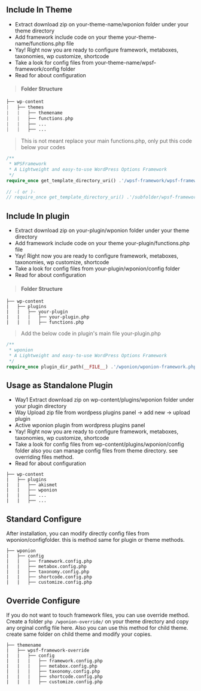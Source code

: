 ## Include In Theme

* Extract download zip on your-theme-name/wponion folder under your theme directory 
* Add framework include code on your theme your-theme-name/functions.php file
* Yay! Right now you are ready to configure framework, metaboxes, taxonomies, wp customize, shortcode
* Take a look for config files from your-theme-name/wpsf-framework/config folder
* Read for about configuration

> #### Folder Structure

```php
├── wp-content
|   ├── themes
|   |   ├── themename
|   |   ├── functions.php
|   |   ├── ...
|   |   ├── ...
```

> This is not meant replace your main functions.php, only put this code below your codes

```php
/**
 * WPSFramework
 * A Lightweight and easy-to-use WordPress Options Framework
 */
require_once get_template_directory_uri() .'/wpsf-framework/wpsf-framework.php';
​
// -( or )-
// require_once get_template_directory_uri() .'/subfolder/wpsf-framework/wpsf-framework.php';
```

## Include In plugin

* Extract download zip on your-plugin/wponion folder under your theme directory
* Add framework include code on your theme your-plugin/functions.php file
* Yay! Right now you are ready to configure framework, metaboxes, taxonomies, wp customize, shortcode
* Take a look for config files from your-plugin/wponion/config folder
* Read for about configuration

> #### Folder Structure

```text
├── wp-content
|   ├── plugins
|   |   ├── your-plugin
|   |   |   ├── your-plugin.php
|   |   |   ├── functions.php
```

> Add the below code in plugin's main file your-plugin.php

```php
/**
 * wponion
 * A Lightweight and easy-to-use WordPress Options Framework
 */
require_once plugin_dir_path(__FILE__) .'/wponion/wponion-framework.php';
```

## Usage as Standalone Plugin

* Way1 Extract download zip on wp-content/plugins/wponion folder under your plugin directory
* Way  Upload zip file from wordpess plugins panel -&gt; add new -&gt; upload plugin
* Active wponion plugin from wordpress plugins panel
* Yay! Right now you are ready to configure framework, metaboxes, taxonomies, wp customize, shortcode
* Take a look for config files from wp-content/plugins/wponion/config folder also you can manage config files from theme directory. see overriding files method.
* Read for about configuration

```text
├── wp-content
|   ├── plugins
|   |   ├── akismet
|   |   ├── wponion
|   |   ├── ...
|   |   ├── ...
```

## Standard Configure

After installation, you can modify directly config files from wponion/configfolder. this is method same for plugin or theme methods.

```text
├── wponion
|   ├── config
|   |   ├── framework.config.php
|   |   ├── metabox.config.php
|   |   ├── taxonomy.config.php
|   |   ├── shortcode.config.php
|   |   ├── customize.config.php
```

## Override Configure

If you do not want to touch framework files, you can use override method. Create a folder `php /wponion-override/` on your theme directory and copy any orginal config file here. Also you can use this method for child theme. create same folder on child theme and modify your copies.

```text
├── themename
|   ├── wpsf-framework-override
|   |   ├── config
|   |   |   ├── framework.config.php
|   |   |   ├── metabox.config.php
|   |   |   ├── taxonomy.config.php
|   |   |   ├── shortcode.config.php
|   |   |   ├── customize.config.php
```

